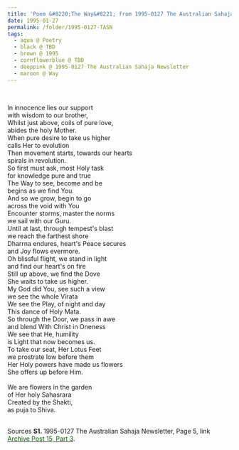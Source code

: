 ```yaml
---
title: 'Poem &#8220;The Way&#8221; from 1995-0127 The Australian Sahaja Newsletter, Page 5'
date: 1995-01-27
permalink: /folder/1995-0127-TASN
tags:
  - aqua @ Poetry
  - black @ TBD
  - brown @ 1995
  - cornflowerblue @ TBD
  - deeppink @ 1995-0127 The Australian Sahaja Newsletter
  - maroon @ Way
---
```


<br>

<p>
In innocence lies our support<br>
with wisdom to our brother,<br>
Whilst just above, coils of pure love,<br>
abides the holy Mother.<br>
When pure desire to take us higher<br>
calls Her to evolution<br>
Then movement starts, towards our hearts<br>
spirals in revolution.<br>
So first must ask, most Holy task<br>
for knowledge pure and true<br>
The Way to see, become and be<br>
begins as we find You.<br>
And so we grow, begin to go<br>
across the void with You<br>
Encounter storms, master the norms<br>
we sail with our Guru.<br>
Until at last, through tempest's blast<br>
we reach the farthest shore<br>
Dharrna endures, heart's Peace secures<br>
and Joy flows evermore.<br>
Oh blissful flight, we stand in light<br>
and find our heart's on fire<br>
Still up above, we find the Dove<br>
She waits to take us higher.<br>
My God did You, see such a view<br>
we see the whole Virata<br>
We see the Play, of night and day<br>
This dance of Holy Mata.<br>
So through the Door, we pass in awe<br>
and blend With Christ in Oneness<br>
We see that He, humility<br>
is Light that now becomes us.<br>
To take our seat, Her Lotus Feet<br>
we prostrate low before them<br>
Her Holy powers have made us flowers<br>
She offers up before Him.<br>
<br>
We are flowers in the garden<br>
of Her holy Sahasrara<br>
Created by the Shakti,<br>
as puja to Shiva.<br>
</p>

<br>

<wave-list>
<list-title color="DarkSeaGreen" width="55">Sources</list-title>
  <list-item color="BlanchedAlmond"  width="280"><b>S1. </b> 1995-0127 The Australian Sahaja Newsletter, Page 5, link </font> <a href="https://seven-teams.github.io/archives/2023/1209"><font color="DarkGreen">Archive Post 15, Part 3</font></a>.</list-item>
</wave-list> 